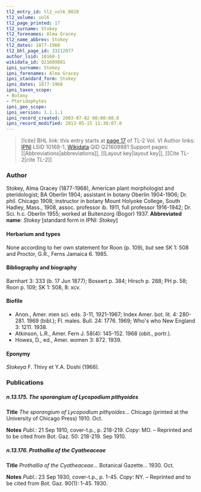 ```yaml
---
tl2_entry_id: tl2_vol6_0020
tl2_volume: vol6
tl2_page_printed: 17
tl2_surname: Stokey
tl2_forenames: Alma Gracey
tl2_name_abbrev: Stokey
tl2_dates: 1877-1968
tl2_bhl_page_id: 33212077
author_lsid: 10168-1
wikidata_id: Q21609881
ipni_surname: Stokey
ipni_forenames: Alma Gracey
ipni_standard_form: Stokey
ipni_dates: 1877-1968
ipni_taxon_scope: 
- Botany
- Pteridophytes
ipni_geo_scope: 
ipni_version: 1.1.1.1
ipni_record_created: 2003-07-02 00:00:00.0
ipni_record_modified: 2013-05-15 11:30:07.0
---
```


> [!cite] BHL link: this entry starts at [page 17](https://www.biodiversitylibrary.org/page/33212077) of TL-2 Vol. VI
> Author links: [IPNI](https://www.ipni.org/a/10168-1) LSID 10168-1, [Wikidata](https://www.wikidata.org/wiki/Q21609881) QID Q21609881
> Support pages: [[Abbreviations|abbreviations]], [[Layout key|layout key]], [[Cite TL-2|cite TL-2]]

### Author

Stokey, Alma Gracey (1877-1968), American plant morphologist and pteridologist; BA Oberlin 1904; assistant in botany Oberlin 1904-1906; Dr. phil. Chicago 1908; instructor in botany Mount Holyoke College, South Hadley, Mass., 1908, assoc. professor ib. 1911, full professor 1916-1942; Dr. Sci. h.c. Oberlin 1955; worked at Buitenzorg (Bogor) 1937. 
**Abbreviated name**: *Stokey* \[standard form in IPNI: *Stokey*\]

#### Herbarium and types

None according to her own statement for Roon (p. 109), but see SK 1: 508 and Proctor, G.R., Ferns Jamaica 6. 1985.

#### Bibliography and biography

Barnhart 3: 333 (b. 17 Jun 1877); Bossert p. 384; Hirsch p. 288; PH p. 58; Roon p. 109; SK 1: 508, 8: xcv.

#### Biofile

- Anon., Amer. men sci. eds. 3-11, 1921-1967; Index Amer. bot. lit. 4: 280-281. 1969 (bibl.); Fl. males. Bull. 24: 1776. 1969; Who's who New England 3: 1211. 1938.
- Atkinson, L.R., Amer. Fern J. 58(4): 145-152. 1968 (obit., portr.).
- Howes, D., ed., Amer. women 3: 872. 1939.

#### Eponymy

*Stokeya* F. Thivy et Y.A. Doshi (1966).

### Publications

##### n.13.175. The sporangium of Lycopodium pithyoides

**Title**
*The sporangium of Lycopodium pithyoides*... Chicago (printed at the University of Chicago Press) 1910. Oct.

**Notes**
*Publ*.: 21 Sep 1910, cover-t.p., p. 218-219. *Copy*: MO. – Reprinted and to be cited from Bot. Gaz. 50: 218-219. Sep 1910.

##### n.13.176. Prothallia of the Cyatheaceae

**Title**
*Prothallia of the Cyatheaceae*... Botanical Gazette... 1930. Oct.

**Notes**
*Publ*.: 23 Sep 1930, cover-t.p., p. 1-45. *Copy*: NY. – Reprinted and to be cited from Bot. Gaz. 90(1): 1-45. 1930.

